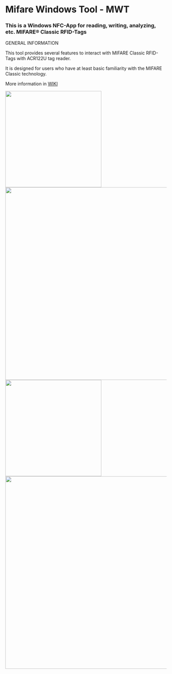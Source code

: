 ﻿# Mifare Windows Tool - MWT
### This is a Windows NFC-App for reading, writing, analyzing, etc. MIFARE® Classic RFID-Tags

GENERAL INFORMATION

This tool provides several features to interact with MIFARE Classic RFID-Tags with ACR122U tag reader.

It is designed for users who have at least basic familiarity with the MIFARE Classic technology.

More information in <a href="https://github.com/xavave/Mifare-Windows-Tool/wiki">WIKI<a/> 


<img src="https://user-images.githubusercontent.com/3501675/73281623-8c4c7980-41f0-11ea-967b-f649b0147f0a.png" width="300" height="auto" />
 
<img src="https://user-images.githubusercontent.com/3501675/73309783-3f35cb00-4223-11ea-9df6-73375f301b28.png" width="600" height="auto" /> 

<img src="https://user-images.githubusercontent.com/3501675/73280408-c3219000-41ee-11ea-8e17-c7e6b5b952b8.png" width="300" height="auto" /> 
 <img src="https://user-images.githubusercontent.com/3501675/73311455-b91b8380-4226-11ea-8ff7-c53153d2ab51.png" width="600" height="auto" />  

